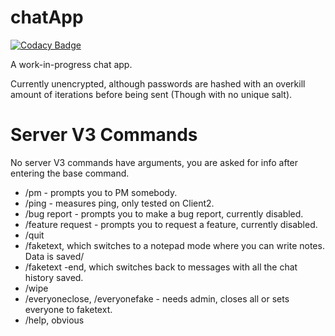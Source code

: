 # chatApp

[![Codacy Badge](https://api.codacy.com/project/badge/Grade/41ef0c5b8cb64beb94def71f000df38e)](https://app.codacy.com/manual/AlexAndHisScripts/chatApp?utm_source=github.com&utm_medium=referral&utm_content=AlexAndHisScripts/chatApp&utm_campaign=Badge_Grade_Dashboard)

A work-in-progress chat app.

Currently unencrypted, although passwords are hashed with an overkill amount of iterations before being sent (Though with no unique salt).

# Server V3 Commands
No server V3 commands have arguments, you are asked for info after entering the base command.

-   /pm - prompts you to PM somebody. 
-   /ping - measures ping, only tested on Client2. 
-   /bug report - prompts you to make a bug report, currently disabled.
-   /feature request - prompts you to request a feature, currently disabled.
-   /quit
-   /faketext, which switches to a notepad mode where you can write notes. Data is saved/
-   /faketext -end, which switches back to messages with all the chat history saved.
-   /wipe
-   /everyoneclose, /everyonefake - needs admin, closes all or sets everyone to faketext.
-   /help, obvious
